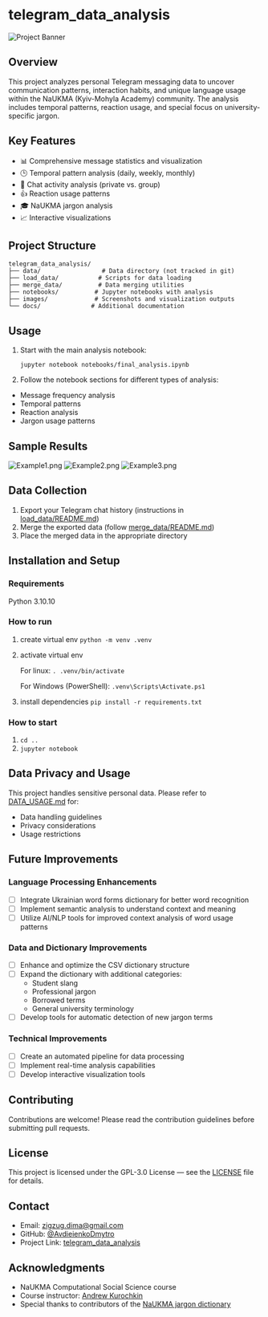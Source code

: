 # telegram_data_analysis
![Project Banner](./images/banner.webp)

## Overview
This project analyzes personal Telegram messaging data to uncover communication patterns,
interaction habits, and unique language usage within the NaUKMA (Kyiv-Mohyla Academy) community.
The analysis includes temporal patterns, reaction usage, and special focus on university-specific jargon.

## Key Features
- 📊 Comprehensive message statistics and visualization
- 🕒 Temporal pattern analysis (daily, weekly, monthly)
- 💬 Chat activity analysis (private vs. group)
- 👍 Reaction usage patterns
- 🎓 NaUKMA jargon analysis
- 📈 Interactive visualizations

## Project Structure
```
telegram_data_analysis/
├── data/                 # Data directory (not tracked in git)
├── load_data/           # Scripts for data loading
├── merge_data/          # Data merging utilities
├── notebooks/          # Jupyter notebooks with analysis
├── images/             # Screenshots and visualization outputs
└── docs/              # Additional documentation
```

## Usage

1. Start with the main analysis notebook:

    ```jupyter notebook notebooks/final_analysis.ipynb```
2. Follow the notebook sections for different types of analysis:
- Message frequency analysis
- Temporal patterns
- Reaction analysis
- Jargon usage patterns

## Sample Results
![Example1.png](images/Example1.png)
![Example2.png](images/Example2.png)
![Example3.png](images/Example3.png)

## Data Collection

1. Export your Telegram chat history (instructions in [load_data/README.md](./load_data/README.md))
2. Merge the exported data (follow [merge_data/README.md](./merge_data/README.md))
3. Place the merged data in the appropriate directory

## Installation and Setup

### Requirements
Python 3.10.10

### How to run
1. create virtual env
```python -m venv .venv```
2. activate virtual env

    For linux:
```. .venv/bin/activate```

    For Windows (PowerShell):
```.venv\Scripts\Activate.ps1```

3. install dependencies 
```pip install -r requirements.txt```

### How to start
1. ```cd ..```
2. ```jupyter notebook```

## Data Privacy and Usage
This project handles sensitive personal data. Please refer to [DATA_USAGE.md](DATA_USAGE.md) for:

- Data handling guidelines
- Privacy considerations
- Usage restrictions

## Future Improvements

### Language Processing Enhancements
- [ ] Integrate Ukrainian word forms dictionary for better word recognition
- [ ] Implement semantic analysis to understand context and meaning
- [ ] Utilize AI/NLP tools for improved context analysis of word usage patterns

### Data and Dictionary Improvements
- [ ] Enhance and optimize the CSV dictionary structure
- [ ] Expand the dictionary with additional categories:
  - Student slang
  - Professional jargon
  - Borrowed terms
  - General university terminology
- [ ] Develop tools for automatic detection of new jargon terms

### Technical Improvements
- [ ] Create an automated pipeline for data processing
- [ ] Implement real-time analysis capabilities
- [ ] Develop interactive visualization tools

## Contributing
Contributions are welcome! Please read the contribution guidelines before submitting pull requests.

## License
This project is licensed under the GPL-3.0 License — see the [LICENSE](LICENSE) file for details.

## Contact
- Email: zigzug.dima@gmail.com
- GitHub: [@AvdieienkoDmytro](https://github.com/AvdieienkoDmytro)
- Project Link: [telegram_data_analysis](https://github.com/AvdieienkoDmytro/telegram_data_analysis)

## Acknowledgments

- NaUKMA Computational Social Science course
- Course instructor: [Andrew Kurochkin](https://github.com/SanGreel)
- Special thanks to contributors of the [NaUKMA jargon dictionary](https://docs.google.com/document/d/1xzDY1cX7vtole9RAJ4X8dlbacKXXjGwOgfZb1o5Wf-Y/edit?tab=t.0)


